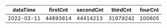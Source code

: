 |dataTime|firstCnt|secondCnt|thirdCnt|fourCnt|
|-|-|-|-|-|
|2022-03-11|44893814|44414213|31979242|100605|